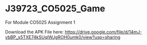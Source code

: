 # J39723_CO5025_Game
For Module CO5025 Assignment 1
 
Download the APK File here: https://drive.google.com/file/d/14mJ-ybBP_x5TXE74kSUqIWJgROH0umk0/view?usp=sharing
